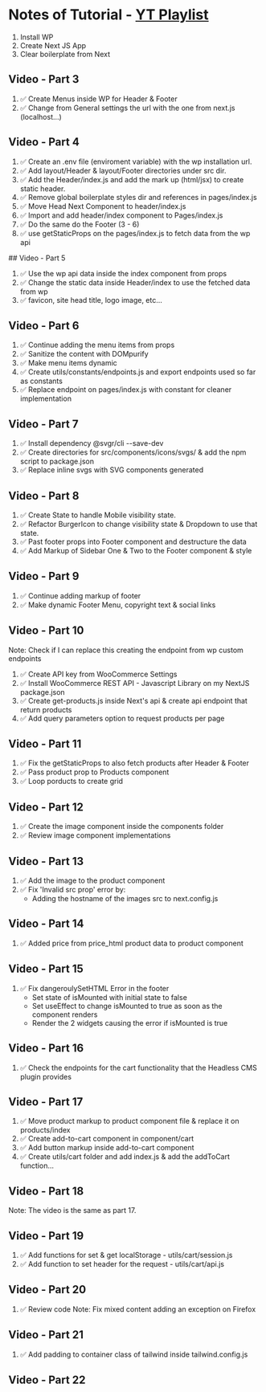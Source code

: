 # Notes of Tutorial - [YT Playlist](https://www.youtube.com/playlist?list=PLD8nQCAhR3tSRwsvzRtogv9MFkEWo5d9c "Imran Sayed - Rest WooCommerce RESTAPI")

1. Install WP
2. Create Next JS App
3. Clear boilerplate from Next

## Video - Part 3
1. ✅ Create Menus inside WP for Header & Footer
2. ✅ Change from General settings the url with the one from next.js (localhost...)

## Video - Part 4
1. ✅ Create an .env file (enviroment variable) with the wp installation url.
2. ✅ Add layout/Header & layout/Footer directories under src dir.
3. ✅ Add the Header/index.js and add the mark up (html/jsx) to create static header.
4. ✅ Remove global boilerplate styles dir and references in pages/index.js
5. ✅ Move Head Next Component to header/index.js
6. ✅ Import and add header/index component to Pages/index.js
7. ✅ Do the same do the Footer (3 - 6)
8. ✅ use getStaticProps on the pages/index.js to fetch data from the wp api

## Video - Part 5
1. ✅ Use the wp api data inside the index component from props
2. ✅ Change the static data inside Header/index to use the fetched data from wp
3. ✅ favicon, site head title, logo image, etc...

## Video - Part 6
1. ✅ Continue adding the menu items from props
2. ✅ Sanitize the content with DOMpurify
3. ✅ Make menu items dynamic
4. ✅ Create utils/constants/endpoints.js and export endpoints used so far as constants
5. ✅ Replace endpoint on pages/index.js with constant for cleaner implementation

## Video - Part 7
1. ✅ Install dependency @svgr/cli --save-dev
2. ✅ Create directories for src/components/icons/svgs/ & add the npm script to package.json
3. ✅ Replace inline svgs with SVG components generated

## Video - Part 8
1. ✅ Create State to handle Mobile visibility state.
2. ✅ Refactor BurgerIcon to change visibility state & Dropdown to use that state.
3. ✅ Past footer props into Footer component and destructure the data
4. ✅ Add Markup of Sidebar One & Two to the Footer component & style

## Video - Part 9
1. ✅ Continue adding markup of footer
2. ✅ Make dynamic Footer Menu, copyright text & social links

## Video - Part 10

Note: Check if I can replace this creating the endpoint from wp custom endpoints

1. ✅ Create API key from WooCommerce Settings
2. ✅ Install WooCommerce REST API - Javascript Library on my NextJS package.json
3. ✅ Create get-products.js inside Next's api & create api endpoint that return products
4. ✅ Add query parameters option to request products per page

## Video - Part 11
1. ✅ Fix the getStaticProps to also  fetch products after Header & Footer
2. ✅ Pass product prop to Products  component
3. ✅ Loop porducts to create grid 

## Video - Part 12
1. ✅ Create the image component inside the components folder
2. ✅ Review image component implementations

## Video - Part 13
1. ✅ Add the image to the product component
2. ✅ Fix 'Invalid src prop' error by:
    - Adding the hostname of the images src to next.config.js

## Video - Part 14
1. ✅ Added price from price_html product data to product component

## Video - Part 15
1. ✅ Fix dangeroulySetHTML Error in the footer
    - Set state of isMounted with initial state to false
    - Set useEffect to change isMounted to true as soon as the component renders
    - Render the 2 widgets causing the error if isMounted is true

## Video - Part 16
1. ✅ Check the endpoints for the cart functionality that the  Headless CMS plugin provides

## Video - Part 17
1. ✅ Move product markup to product component file & replace it on products/index
2. ✅ Create add-to-cart component in component/cart
3. ✅ Add button markup inside add-to-cart component
4. ✅ Create utils/cart folder and add index.js & add the addToCart function...

## Video - Part 18
Note: The video is the same as part 17.

## Video - Part 19
1. ✅ Add functions for set & get localStorage - utils/cart/session.js
2. ✅ Add function to set header for the request - utils/cart/api.js

## Video - Part 20
1. ✅ Review code
Note: Fix mixed content adding an exception on Firefox

## Video - Part 21
1. ✅ Add padding to container class of tailwind inside tailwind.config.js

## Video - Part 22


